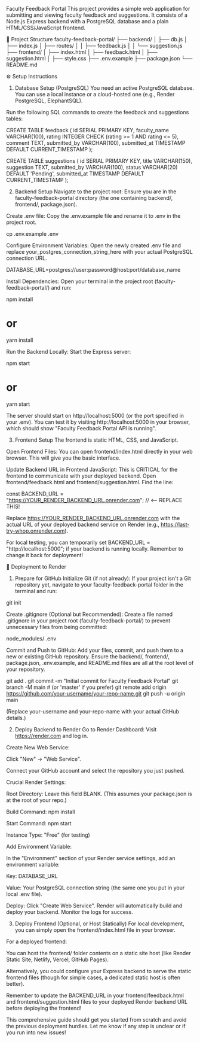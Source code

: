 Faculty Feedback Portal
This project provides a simple web application for submitting and viewing faculty feedback and suggestions. It consists of a Node.js Express backend with a PostgreSQL database and a plain HTML/CSS/JavaScript frontend.

🚀 Project Structure
faculty-feedback-portal/
├── backend/
│   ├── db.js
│   ├── index.js
│   ├── routes/
│   │   ├── feedback.js
│   │   └── suggestion.js
├── frontend/
│   ├── index.html
│   ├── feedback.html
│   ├── suggestion.html
│   ├── style.css
├── .env.example
├── package.json
└── README.md

⚙️ Setup Instructions
1. Database Setup (PostgreSQL)
   You need an active PostgreSQL database. You can use a local instance or a cloud-hosted one (e.g., Render PostgreSQL, ElephantSQL).

Run the following SQL commands to create the feedback and suggestions tables:

CREATE TABLE feedback (
id SERIAL PRIMARY KEY,
faculty_name VARCHAR(100),
rating INTEGER CHECK (rating >= 1 AND rating <= 5),
comment TEXT,
submitted_by VARCHAR(100),
submitted_at TIMESTAMP DEFAULT CURRENT_TIMESTAMP
);

CREATE TABLE suggestions (
id SERIAL PRIMARY KEY,
title VARCHAR(150),
suggestion TEXT,
submitted_by VARCHAR(100),
status VARCHAR(20) DEFAULT 'Pending',
submitted_at TIMESTAMP DEFAULT CURRENT_TIMESTAMP
);

2. Backend Setup
   Navigate to the project root:
   Ensure you are in the faculty-feedback-portal directory (the one containing backend/, frontend/, package.json).

Create .env file:
Copy the .env.example file and rename it to .env in the project root.

cp .env.example .env

Configure Environment Variables:
Open the newly created .env file and replace your_postgres_connection_string_here with your actual PostgreSQL connection URL.

DATABASE_URL=postgres://user:password@host:port/database_name

Install Dependencies:
Open your terminal in the project root (faculty-feedback-portal/) and run:

npm install
# or
yarn install

Run the Backend Locally:
Start the Express server:

npm start
# or
yarn start

The server should start on http://localhost:5000 (or the port specified in your .env). You can test it by visiting http://localhost:5000 in your browser, which should show "Faculty Feedback Portal API is running".

3. Frontend Setup
   The frontend is static HTML, CSS, and JavaScript.

Open Frontend Files:
You can open frontend/index.html directly in your web browser. This will give you the basic interface.

Update Backend URL in Frontend JavaScript:
This is CRITICAL for the frontend to communicate with your deployed backend.
Open frontend/feedback.html and frontend/suggestion.html.
Find the line:

const BACKEND_URL = "https://YOUR_RENDER_BACKEND_URL.onrender.com"; // <-- REPLACE THIS!

Replace https://YOUR_RENDER_BACKEND_URL.onrender.com with the actual URL of your deployed backend service on Render (e.g., https://last-try-whop.onrender.com).

For local testing, you can temporarily set BACKEND_URL = "http://localhost:5000"; if your backend is running locally. Remember to change it back for deployment!

🚀 Deployment to Render
1. Prepare for GitHub
   Initialize Git (if not already):
   If your project isn't a Git repository yet, navigate to your faculty-feedback-portal folder in the terminal and run:

git init

Create .gitignore (Optional but Recommended):
Create a file named .gitignore in your project root (faculty-feedback-portal/) to prevent unnecessary files from being committed:

node_modules/
.env

Commit and Push to GitHub:
Add your files, commit, and push them to a new or existing GitHub repository. Ensure the backend/, frontend/, package.json, .env.example, and README.md files are all at the root level of your repository.

git add .
git commit -m "Initial commit for Faculty Feedback Portal"
git branch -M main # (or 'master' if you prefer)
git remote add origin https://github.com/your-username/your-repo-name.git
git push -u origin main

(Replace your-username and your-repo-name with your actual GitHub details.)

2. Deploy Backend to Render
   Go to Render Dashboard:
   Visit https://render.com and log in.

Create New Web Service:

Click "New" -> "Web Service".

Connect your GitHub account and select the repository you just pushed.

Crucial Render Settings:

Root Directory: Leave this field BLANK. (This assumes your package.json is at the root of your repo.)

Build Command: npm install

Start Command: npm start

Instance Type: "Free" (for testing)

Add Environment Variable:

In the "Environment" section of your Render service settings, add an environment variable:

Key: DATABASE_URL

Value: Your PostgreSQL connection string (the same one you put in your local .env file).

Deploy:
Click "Create Web Service". Render will automatically build and deploy your backend. Monitor the logs for success.

3. Deploy Frontend (Optional, or Host Statically)
   For local development, you can simply open the frontend/index.html file in your browser.

For a deployed frontend:

You can host the frontend/ folder contents on a static site host (like Render Static Site, Netlify, Vercel, GitHub Pages).

Alternatively, you could configure your Express backend to serve the static frontend files (though for simple cases, a dedicated static host is often better).

Remember to update the BACKEND_URL in your frontend/feedback.html and frontend/suggestion.html files to your deployed Render backend URL before deploying the frontend!

This comprehensive guide should get you started from scratch and avoid the previous deployment hurdles. Let me know if any step is unclear or if you run into new issues!